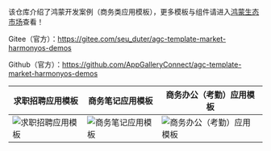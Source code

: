 该仓库介绍了鸿蒙开发案例（商务类应用模板），更多模板与组件请进入[鸿蒙生态市场](https://developer.huawei.com/consumer/cn/market/prod-list/4437348dd20f48249540d1b57ef2eff6/categoryL2_202410080002)查看！

Gitee（官方）：https://gitee.com/seu_duter/agc-template-market-harmonyos-demos

Github（官方）：https://github.com/AppGalleryConnect/agc-template-market-harmonyos-demos

| 求职招聘应用模板 | 商务笔记应用模板 | 商务办公（考勤）应用模板 |
|-----|-----|-----|
| ![求职招聘应用模板](https://communityfile-drcn.op.hicloud.com/FileServer/getFile/cmtyPrivate/300/034/957/0890086200300034957.20250427143721.31804701769013157479931529223145:20250802192844:2800:74943ECF95D6EA7BE37E3BF2906070719C691B59B6DEC93650FD018A4F4710B9.png)| ![商务笔记应用模板](https://communityfile-drcn.op.hicloud.com/FileServer/getFile/cmtyPrivate/300/034/957/0890086200300034957.20250616165518.92185504929901188276293236921043:20250802192844:2800:83E980EB9D84065AD4B4C0EE20E660691CF76A494361DC03E1424C72C78060FD.png) | ![商务办公（考勤）应用模板](https://communityfile-drcn.op.hicloud.com/FileServer/getFile/cmtyPrivate/300/034/957/0890086200300034957.20250627173918.51463796378366667802219457278947:20250802192844:2800:CE55269D68B0DF954F1D63DC4AB2334B847B08513EAFAF6E07F1FD6F0455EDBB.png) |